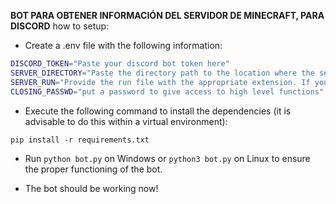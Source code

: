 **BOT PARA OBTENER INFORMACIÓN DEL SERVIDOR DE MINECRAFT, PARA DISCORD**
how to setup:

- Create a .env file with the following information:
```bash
DISCORD_TOKEN="Paste your discord bot token here"
SERVER_DIRECTORY="Paste the directory path to the location where the server is stored here."
SERVER_RUN="Provide the run file with the appropriate extension. If you're using a Windows OS, paste the .bat file; if you're on Linux, paste the .sh file here."
CLOSING_PASSWD="put a password to give access to high level functions"
```

- Execute the following command to install the dependencies (it is advisable to do this within a virtual environment):

`pip install -r requirements.txt`

- Run `python bot.py` on Windows or `python3 bot.py` on Linux to ensure the proper functioning of the bot.

- The bot should be working now!
